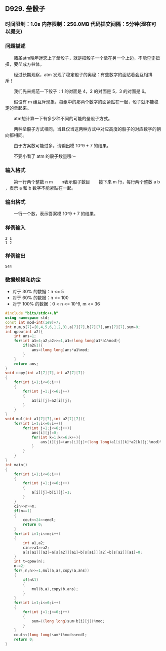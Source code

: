 ## D929. 垒骰子
### 时间限制：1.0s   内存限制：256.0MB   代码提交间隔：5分钟(现在可以提交)  
### 问题描述
　　赌圣atm晚年迷恋上了垒骰子，就是把骰子一个垒在另一个上边，不能歪歪扭扭，要垒成方柱体。

　　经过长期观察，atm 发现了稳定骰子的奥秘：有些数字的面贴着会互相排斥！

　　我们先来规范一下骰子：1 的对面是 4，2 的对面是 5，3 的对面是 6。

　　假设有 m 组互斥现象，每组中的那两个数字的面紧贴在一起，骰子就不能稳定的垒起来。

　　atm想计算一下有多少种不同的可能的垒骰子方式。

　　两种垒骰子方式相同，当且仅当这两种方式中对应高度的骰子的对应数字的朝向都相同。

　　由于方案数可能过多，请输出模 10^9 + 7 的结果。

　　不要小看了 atm 的骰子数量哦～
### 输入格式
　　第一行两个整数 n m　　n表示骰子数目　　接下来 m 行，每行两个整数 a b ，表示 a 和 b 数字不能紧贴在一起。
### 输出格式
　　一行一个数，表示答案模 10^9 + 7 的结果。
### 样例输入
```
2 1
1 2
```
### 样例输出
```
544
```
### 数据规模和约定
- 对于 30% 的数据：n <= 5
- 对于 60% 的数据：n <= 100
- 对于 100% 的数据：0 < n <= 10^9, m <= 36

```cpp
#include "bits/stdc++.h"
using namespace std;
const int mod=int(1e9)+7;
int n,m,s[7]={0,4,5,6,1,2,3},a[7][7],b[7][7],ans[7][7],sum=0;
int qpow(int a2){
	int ans=1;
	for(int a1=4;a2;a2>>=1,a1=(long long)a1*a1%mod){
		if(a2&1){
			ans=(long long)ans*a1%mod;
		}
	}
	return ans;
}
void copy(int a1[7][7],int a2[7][7])
{
	for(int i=1;i<=6;i++)
	{
		for(int j=1;j<=6;j++)
		{
			a1[i][j]=a2[i][j];
		}
	}
}
void mul(int a1[7][7],int a2[7][7]){
	for(int i=1;i<=6;i++){
		for(int j=1;j<=6;j++){
			ans[i][j]=0;
			for(int k=1;k<=6;k++){
				ans[i][j]=(ans[i][j]+(long long)a1[i][k]*a2[k][j]%mod)%mod;
			}
		}
	}
}
int main()
{
	for(int i=1;i<=6;i++)
	{
		for(int j=1;j<=6;j++)
		{
			a[i][j]=b[i][j]=1;
		}
	}
	cin>>n>>m;
	if(n==1)
	{
		cout<<24<<endl;
		return 0;
	}
	for(int i=1;i<=m;i++)
	{
		int a1,a2;
		cin>>a1>>a2;
		a[s[a1]][a2]=a[s[a2]][a1]=b[s[a1]][a2]=b[s[a2]][a1]=0;
	}
	int t=qpow(n);
	n-=2;
	for(;n;n>>=1,mul(a,a),copy(a,ans))
	{
		if(n&1)
		{
			mul(b,a),copy(b,ans);
		}
	}
	for(int i=1;i<=6;i++)
	{
		for(int j=1;j<=6;j++)
		{
			sum=((long long)sum+b[i][j])%mod;
		}
	}
	cout<<(long long)sum*t%mod<<endl;
	return 0;
}
```